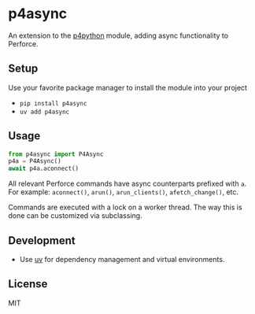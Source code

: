 
# p4async

An extension to the [p4python](https://pypi.org/project/p4python/) module, adding async functionality to Perforce.

## Setup

Use your favorite package manager to install the module into your project

- `pip install p4async`
- `uv add p4async`

## Usage

```python
from p4async import P4Async
p4a = P4Async()
await p4a.aconnect()
```

All relevant Perforce commands have async counterparts prefixed with `a`.
For example: `aconnect()`, `arun()`, `arun_clients()`, `afetch_change()`, etc.

Commands are executed with a lock on a worker thread. The way this is done can be
customized via subclassing.

## Development

- Use [uv](https://docs.astral.sh/uv/) for dependency management and virtual environments.

## License

MIT
